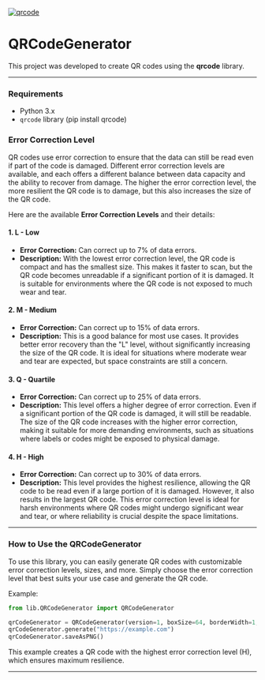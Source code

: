 [![qrcode](https://img.shields.io/pypi/v/qrcode?label=qrcode)](https://pypi.org/project/qrcode/)

# QRCodeGenerator

This project was developed to create QR codes using the **qrcode** library.

---

### Requirements
- Python 3.x
- `qrcode` library (pip install qrcode)

### Error Correction Level
QR codes use error correction to ensure that the data can still be read even if part of the code is damaged. Different error correction levels are available, and each offers a different balance between data capacity and the ability to recover from damage. The higher the error correction level, the more resilient the QR code is to damage, but this also increases the size of the QR code.

Here are the available **Error Correction Levels** and their details:

#### 1. **L - Low**

- **Error Correction:** Can correct up to 7% of data errors.
- **Description:** With the lowest error correction level, the QR code is compact and has the smallest size. This makes it faster to scan, but the QR code becomes unreadable if a significant portion of it is damaged. It is suitable for environments where the QR code is not exposed to much wear and tear.

#### 2. **M - Medium**

- **Error Correction:** Can correct up to 15% of data errors.
- **Description:** This is a good balance for most use cases. It provides better error recovery than the "L" level, without significantly increasing the size of the QR code. It is ideal for situations where moderate wear and tear are expected, but space constraints are still a concern.

#### 3. **Q - Quartile**

- **Error Correction:** Can correct up to 25% of data errors.
- **Description:** This level offers a higher degree of error correction. Even if a significant portion of the QR code is damaged, it will still be readable. The size of the QR code increases with the higher error correction, making it suitable for more demanding environments, such as situations where labels or codes might be exposed to physical damage.

#### 4. **H - High**

- **Error Correction:** Can correct up to 30% of data errors.
- **Description:** This level provides the highest resilience, allowing the QR code to be read even if a large portion of it is damaged. However, it also results in the largest QR code. This error correction level is ideal for harsh environments where QR codes might undergo significant wear and tear, or where reliability is crucial despite the space limitations.

---

### How to Use the QRCodeGenerator

To use this library, you can easily generate QR codes with customizable error correction levels, sizes, and more. Simply choose the error correction level that best suits your use case and generate the QR code.

Example:

```python
from lib.QRCodeGenerator import QRCodeGenerator

qrCodeGenerator = QRCodeGenerator(version=1, boxSize=64, borderWidth=1, errorCorrection='H')
qrCodeGenerator.generate("https://example.com")
qrCodeGenerator.saveAsPNG()
```

This example creates a QR code with the highest error correction level (H), which ensures maximum resilience.

---